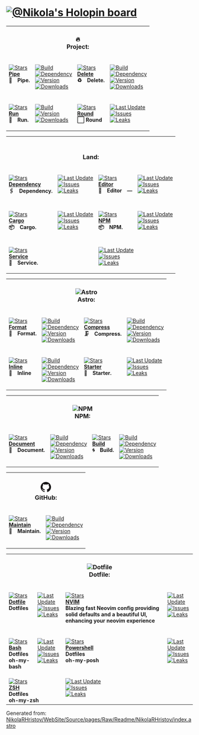 <h1><a href=https://holopin.io/@Nikola target=_blank><img alt="@Nikola's Holopin board" src="https://holopin.io/api/user/board?user=Nikola"></a></h1><table><tr><td colspan=4><h3 align=center><picture></picture>🔥<br>Project:<br></h3></td></tr><tr><td colspan=1 valign=top><br><a href=https://github.com/PlayForm/Pipe target=_blank><picture><source media="(prefers-color-scheme: dark)" srcset="https://img.shields.io/github/stars/PlayForm/Pipe?label=stars&logo=github&color=black&labelColor=black&logoColor=white&logoWidth=0&logoColor=black"><source media="(prefers-color-scheme: light)" srcset="https://img.shields.io/github/stars/PlayForm/Pipe?label=stars&logo=github&color=white&labelColor=white&logoColor=black&logoWidth=0&logoColor=black"><img alt=Stars src="https://img.shields.io/github/stars/PlayForm/Pipe?label=stars&logo=github&color=black&labelColor=black&logoColor=white&logoWidth=0&logoColor=black"></picture></a><br><a href=https://github.com/PlayForm/Pipe target=_blank><b>Pipe</b></a><br><b>🧪 Pipe.<br/></b><br></td><td colspan=1 valign=top><br><a href=https://github.com/PlayForm/Pipe/actions/workflows/Node.yml target=_blank><picture><source media="(prefers-color-scheme: dark)" srcset="https://img.shields.io/github/actions/workflow/status/PlayForm/Pipe/Node.yml?branch=main&label=Build&logo=node.js&color=black&labelColor=black&logoColor=white&logoWidth=0"><source media="(prefers-color-scheme: light)" srcset="https://img.shields.io/github/actions/workflow/status/PlayForm/Pipe/Node.yml?branch=main&label=Build&logo=node.js&color=white&labelColor=white&logoColor=black&logoWidth=0"><img alt=Build src="https://img.shields.io/github/actions/workflow/status/PlayForm/Pipe/Node.yml?branch=main&label=Build&logo=node.js&color=black&labelColor=black&logoColor=white&logoWidth=0" title=Build></picture></a><br><a href="https://npmjs.org/@playform/pipe?activeTab=dependencies" target=_blank><picture><source media="(prefers-color-scheme: dark)" srcset="https://img.shields.io/librariesio/release/npm/@playform/pipe?logo=dependabot&label=&color=black&labelColor=black&logoColor=white&logoWidth=0"><source media="(prefers-color-scheme: light)" srcset="https://img.shields.io/librariesio/release/npm/@playform/pipe?logo=dependabot&label=&color=white&labelColor=white&logoColor=black&logoWidth=0"><img alt=Dependency src="https://img.shields.io/librariesio/release/npm/@playform/pipe?logo=dependabot&label=&color=black&labelColor=black&logoColor=white&logoWidth=0" title=Dependency></picture></a><br><a href=https://npmjs.org/@playform/pipe target=_blank><picture><source media="(prefers-color-scheme: dark)" srcset="https://img.shields.io/npm/v/@playform/pipe?label=Version&logo=npm&color=black&labelColor=black&logoColor=white&logoWidth=0"><source media="(prefers-color-scheme: light)" srcset="https://img.shields.io/npm/v/@playform/pipe?label=Version&logo=npm&color=white&labelColor=white&logoColor=black&logoWidth=0"><img alt=Version src="https://img.shields.io/npm/v/@playform/pipe?label=Version&logo=npm&color=black&labelColor=black&logoColor=white&logoWidth=0" title=Version></picture></a><br><a href=https://npmjs.org/@playform/pipe target=_blank><picture><source media="(prefers-color-scheme: dark)" srcset="https://img.shields.io/npm/dt/@playform/pipe?label=Download&logo=npm&color=black&labelColor=black&logoColor=white&logoWidth=0"><source media="(prefers-color-scheme: light)" srcset="https://img.shields.io/npm/dt/@playform/pipe?label=Download&logo=npm&color=white&labelColor=white&logoColor=black&logoWidth=0"><img alt=Downloads src="https://img.shields.io/npm/dt/@playform/pipe?label=Download&logo=npm&color=black&labelColor=black&logoColor=white&logoWidth=0" title=Downloads></picture></a><br><br></td><td colspan=1 valign=top><br><a href=https://github.com/PlayForm/Delete target=_blank><picture><source media="(prefers-color-scheme: dark)" srcset="https://img.shields.io/github/stars/PlayForm/Delete?label=stars&logo=github&color=black&labelColor=black&logoColor=white&logoWidth=0&logoColor=black"><source media="(prefers-color-scheme: light)" srcset="https://img.shields.io/github/stars/PlayForm/Delete?label=stars&logo=github&color=white&labelColor=white&logoColor=black&logoWidth=0&logoColor=black"><img alt=Stars src="https://img.shields.io/github/stars/PlayForm/Delete?label=stars&logo=github&color=black&labelColor=black&logoColor=white&logoWidth=0&logoColor=black"></picture></a><br><a href=https://github.com/PlayForm/Delete target=_blank><b>Delete</b></a><br><b>♻️ Delete.<br/></b><br></td><td colspan=1 valign=top><br><a href=https://github.com/PlayForm/Delete/actions/workflows/Node.yml target=_blank><picture><source media="(prefers-color-scheme: dark)" srcset="https://img.shields.io/github/actions/workflow/status/PlayForm/Delete/Node.yml?branch=main&label=Build&logo=node.js&color=black&labelColor=black&logoColor=white&logoWidth=0"><source media="(prefers-color-scheme: light)" srcset="https://img.shields.io/github/actions/workflow/status/PlayForm/Delete/Node.yml?branch=main&label=Build&logo=node.js&color=white&labelColor=white&logoColor=black&logoWidth=0"><img alt=Build src="https://img.shields.io/github/actions/workflow/status/PlayForm/Delete/Node.yml?branch=main&label=Build&logo=node.js&color=black&labelColor=black&logoColor=white&logoWidth=0" title=Build></picture></a><br><a href="https://npmjs.org/@playform/delete?activeTab=dependencies" target=_blank><picture><source media="(prefers-color-scheme: dark)" srcset="https://img.shields.io/librariesio/release/npm/@playform/delete?logo=dependabot&label=&color=black&labelColor=black&logoColor=white&logoWidth=0"><source media="(prefers-color-scheme: light)" srcset="https://img.shields.io/librariesio/release/npm/@playform/delete?logo=dependabot&label=&color=white&labelColor=white&logoColor=black&logoWidth=0"><img alt=Dependency src="https://img.shields.io/librariesio/release/npm/@playform/delete?logo=dependabot&label=&color=black&labelColor=black&logoColor=white&logoWidth=0" title=Dependency></picture></a><br><a href=https://npmjs.org/@playform/delete target=_blank><picture><source media="(prefers-color-scheme: dark)" srcset="https://img.shields.io/npm/v/@playform/delete?label=Version&logo=npm&color=black&labelColor=black&logoColor=white&logoWidth=0"><source media="(prefers-color-scheme: light)" srcset="https://img.shields.io/npm/v/@playform/delete?label=Version&logo=npm&color=white&labelColor=white&logoColor=black&logoWidth=0"><img alt=Version src="https://img.shields.io/npm/v/@playform/delete?label=Version&logo=npm&color=black&labelColor=black&logoColor=white&logoWidth=0" title=Version></picture></a><br><a href=https://npmjs.org/@playform/delete target=_blank><picture><source media="(prefers-color-scheme: dark)" srcset="https://img.shields.io/npm/dt/@playform/delete?label=Download&logo=npm&color=black&labelColor=black&logoColor=white&logoWidth=0"><source media="(prefers-color-scheme: light)" srcset="https://img.shields.io/npm/dt/@playform/delete?label=Download&logo=npm&color=white&labelColor=white&logoColor=black&logoWidth=0"><img alt=Downloads src="https://img.shields.io/npm/dt/@playform/delete?label=Download&logo=npm&color=black&labelColor=black&logoColor=white&logoWidth=0" title=Downloads></picture></a><br><br></td></tr><tr><td colspan=1 valign=top><br><a href=https://github.com/PlayForm/Run.git target=_blank><picture><source media="(prefers-color-scheme: dark)" srcset="https://img.shields.io/github/stars/PlayForm/Run?label=stars&logo=github&color=black&labelColor=black&logoColor=white&logoWidth=0&logoColor=black"><source media="(prefers-color-scheme: light)" srcset="https://img.shields.io/github/stars/PlayForm/Run?label=stars&logo=github&color=white&labelColor=white&logoColor=black&logoWidth=0&logoColor=black"><img alt=Stars src="https://img.shields.io/github/stars/PlayForm/Run?label=stars&logo=github&color=black&labelColor=black&logoColor=white&logoWidth=0&logoColor=black"></picture></a><br><a href=https://github.com/PlayForm/Run.git target=_blank><b>Run</b></a><br><b>🍺 Run.<br/></b><br></td><td colspan=1 valign=top><br><a href=https://github.com/PlayForm/Run/actions/workflows/Rust.yml target=_blank><picture><source media="(prefers-color-scheme: dark)" srcset="https://img.shields.io/github/actions/workflow/status/PlayForm/Run/Rust.yml?branch=main&label=Build&color=black&labelColor=black&logoColor=white&logoWidth=0"><source media="(prefers-color-scheme: light)" srcset="https://img.shields.io/github/actions/workflow/status/PlayForm/Run/Rust.yml?branch=main&label=Build&color=white&labelColor=white&logoColor=black&logoWidth=0"><img alt=Build src="https://img.shields.io/github/actions/workflow/status/PlayForm/Run/Rust.yml?branch=main&label=Build&color=black&labelColor=black&logoColor=white&logoWidth=0" title=Build></picture></a><br><a href=https://crates.io/prun target=_blank><picture><source media="(prefers-color-scheme: dark)" srcset="https://img.shields.io/crates/v/prun?label=Version&color=black&labelColor=black&logoColor=white&logoWidth=0"><source media="(prefers-color-scheme: light)" srcset="https://img.shields.io/crates/v/prun?label=Version&color=white&labelColor=white&logoColor=black&logoWidth=0"><img alt=Version src="https://img.shields.io/crates/v/prun?label=Version&color=black&labelColor=black&logoColor=white&logoWidth=0" title=Version></picture></a><br><a href=https://crates.io/prun target=_blank><picture><source media="(prefers-color-scheme: dark)" srcset="https://img.shields.io/crates/d/prun?label=Download&color=black&labelColor=black&logoColor=white&logoWidth=0"><source media="(prefers-color-scheme: light)" srcset="https://img.shields.io/crates/d/prun?label=Download&color=white&labelColor=white&logoColor=black&logoWidth=0"><img alt=Downloads src="https://img.shields.io/crates/d/prun?label=Download&color=black&labelColor=black&logoColor=white&logoWidth=0" title=Downloads></picture></a><br><br></td><td colspan=1 valign=top><br><a href=https://github.com/PlayForm/Round target=_blank><picture><source media="(prefers-color-scheme: dark)" srcset="https://img.shields.io/github/stars/PlayForm/Round?label=stars&logo=github&color=black&labelColor=black&logoColor=white&logoWidth=0&logoColor=black"><source media="(prefers-color-scheme: light)" srcset="https://img.shields.io/github/stars/PlayForm/Round?label=stars&logo=github&color=white&labelColor=white&logoColor=black&logoWidth=0&logoColor=black"><img alt=Stars src="https://img.shields.io/github/stars/PlayForm/Round?label=stars&logo=github&color=black&labelColor=black&logoColor=white&logoWidth=0&logoColor=black"></picture></a><br><a href=https://github.com/PlayForm/Round target=_blank><b>Round</b></a><br><b>⬜ Round<br/></b><br></td><td colspan=1 valign=top><br><a href=https://github.com/RoundWindows/Application target=_blank><picture><source media="(prefers-color-scheme: dark)" srcset="https://img.shields.io/github/last-commit/RoundWindows/Application?label=Last%20Update&color=black&labelColor=black&logoColor=white&logoWidth=0"><source media="(prefers-color-scheme: light)" srcset="https://img.shields.io/github/last-commit/RoundWindows/Application?label=Last%20Update&color=white&labelColor=white&logoColor=black&logoWidth=0"><img alt="Last Update" src="https://img.shields.io/github/last-commit/RoundWindows/Application?label=Last%20Update&color=black&labelColor=black&logoColor=white&logoWidth=0" title="Last Update"></picture></a><br><a href=https://github.com/RoundWindows/Application target=_blank><picture><source media="(prefers-color-scheme: dark)" srcset="https://img.shields.io/github/issues/RoundWindows/Application?label=Issues&color=black&labelColor=black&logoColor=white&logoWidth=0"><source media="(prefers-color-scheme: light)" srcset="https://img.shields.io/github/issues/RoundWindows/Application?label=Issues&color=white&labelColor=white&logoColor=black&logoWidth=0"><img alt=Issues src="https://img.shields.io/github/issues/RoundWindows/Application?label=Issues&color=black&labelColor=black&logoColor=white&logoWidth=0" title=Issues></picture></a><br><a href=https://github.com/RoundWindows/Application target=_blank><picture><source media="(prefers-color-scheme: dark)" srcset="https://img.shields.io/github/downloads/RoundWindows/Application/total?label=Download&color=black&labelColor=black&logoColor=white&logoWidth=0"><source media="(prefers-color-scheme: light)" srcset="https://img.shields.io/github/downloads/RoundWindows/Application/total?label=Download&color=white&labelColor=white&logoColor=black&logoWidth=0"><img alt=Leaks src="https://img.shields.io/github/downloads/RoundWindows/Application/total?label=Download&color=black&labelColor=black&logoColor=white&logoWidth=0" title=Leaks></picture></a><br><br></td></tr></table><table><tr><td colspan=4><h3 align=center><picture><source media="(prefers-color-scheme: dark)" srcset=https://nikolahristov.tech/Dark/Image/GitHub/Land.svg><source media="(prefers-color-scheme: light)" srcset=https://nikolahristov.tech/Image/GitHub/Land.svg><img alt="" src=https://nikolahristov.tech/Image/GitHub/Land.svg width=28></picture><br>Land:<br></h3></td></tr><tr><td colspan=1 valign=top><br><a href=https://github.com/CodeEditorLand/Dependency target=_blank><picture><source media="(prefers-color-scheme: dark)" srcset="https://img.shields.io/github/stars/CodeEditorLand/Dependency?label=stars&logo=github&color=black&labelColor=black&logoColor=white&logoWidth=0&logoColor=black"><source media="(prefers-color-scheme: light)" srcset="https://img.shields.io/github/stars/CodeEditorLand/Dependency?label=stars&logo=github&color=white&labelColor=white&logoColor=black&logoWidth=0&logoColor=black"><img alt=Stars src="https://img.shields.io/github/stars/CodeEditorLand/Dependency?label=stars&logo=github&color=black&labelColor=black&logoColor=white&logoWidth=0&logoColor=black"></picture></a><br><a href=https://github.com/CodeEditorLand/Dependency target=_blank><b>Dependency</b></a><br><b>🖇️ Dependency.<br/></b><br></td><td colspan=1 valign=top><br><a href=https://github.com/CodeEditorLand/Dependency target=_blank><picture><source media="(prefers-color-scheme: dark)" srcset="https://img.shields.io/github/last-commit/CodeEditorLand/Dependency?label=Last%20Update&color=black&labelColor=black&logoColor=white&logoWidth=0"><source media="(prefers-color-scheme: light)" srcset="https://img.shields.io/github/last-commit/CodeEditorLand/Dependency?label=Last%20Update&color=white&labelColor=white&logoColor=black&logoWidth=0"><img alt="Last Update" src="https://img.shields.io/github/last-commit/CodeEditorLand/Dependency?label=Last%20Update&color=black&labelColor=black&logoColor=white&logoWidth=0" title="Last Update"></picture></a><br><a href=https://github.com/CodeEditorLand/Dependency target=_blank><picture><source media="(prefers-color-scheme: dark)" srcset="https://img.shields.io/github/issues/CodeEditorLand/Dependency?label=Issues&color=black&labelColor=black&logoColor=white&logoWidth=0"><source media="(prefers-color-scheme: light)" srcset="https://img.shields.io/github/issues/CodeEditorLand/Dependency?label=Issues&color=white&labelColor=white&logoColor=black&logoWidth=0"><img alt=Issues src="https://img.shields.io/github/issues/CodeEditorLand/Dependency?label=Issues&color=black&labelColor=black&logoColor=white&logoWidth=0" title=Issues></picture></a><br><a href=https://github.com/CodeEditorLand/Dependency target=_blank><picture><source media="(prefers-color-scheme: dark)" srcset="https://img.shields.io/github/downloads/CodeEditorLand/Dependency/total?label=Download&color=black&labelColor=black&logoColor=white&logoWidth=0"><source media="(prefers-color-scheme: light)" srcset="https://img.shields.io/github/downloads/CodeEditorLand/Dependency/total?label=Download&color=white&labelColor=white&logoColor=black&logoWidth=0"><img alt=Leaks src="https://img.shields.io/github/downloads/CodeEditorLand/Dependency/total?label=Download&color=black&labelColor=black&logoColor=white&logoWidth=0" title=Leaks></picture></a><br><br></td><td colspan=1 valign=top><br><a href=https://github.com/CodeEditorLand/Editor target=_blank><picture><source media="(prefers-color-scheme: dark)" srcset="https://img.shields.io/github/stars/CodeEditorLand/Editor?label=stars&logo=github&color=black&labelColor=black&logoColor=white&logoWidth=0&logoColor=black"><source media="(prefers-color-scheme: light)" srcset="https://img.shields.io/github/stars/CodeEditorLand/Editor?label=stars&logo=github&color=white&labelColor=white&logoColor=black&logoWidth=0&logoColor=black"><img alt=Stars src="https://img.shields.io/github/stars/CodeEditorLand/Editor?label=stars&logo=github&color=black&labelColor=black&logoColor=white&logoWidth=0&logoColor=black"></picture></a><br><a href=https://github.com/CodeEditorLand/Editor target=_blank><b>Editor</b></a><br><b>🛬 Editor —<br/></b><br></td><td colspan=1 valign=top><br><a href=https://github.com/CodeEditorLand/Editor target=_blank><picture><source media="(prefers-color-scheme: dark)" srcset="https://img.shields.io/github/last-commit/CodeEditorLand/Editor?label=Last%20Update&color=black&labelColor=black&logoColor=white&logoWidth=0"><source media="(prefers-color-scheme: light)" srcset="https://img.shields.io/github/last-commit/CodeEditorLand/Editor?label=Last%20Update&color=white&labelColor=white&logoColor=black&logoWidth=0"><img alt="Last Update" src="https://img.shields.io/github/last-commit/CodeEditorLand/Editor?label=Last%20Update&color=black&labelColor=black&logoColor=white&logoWidth=0" title="Last Update"></picture></a><br><a href=https://github.com/CodeEditorLand/Editor target=_blank><picture><source media="(prefers-color-scheme: dark)" srcset="https://img.shields.io/github/issues/CodeEditorLand/Editor?label=Issues&color=black&labelColor=black&logoColor=white&logoWidth=0"><source media="(prefers-color-scheme: light)" srcset="https://img.shields.io/github/issues/CodeEditorLand/Editor?label=Issues&color=white&labelColor=white&logoColor=black&logoWidth=0"><img alt=Issues src="https://img.shields.io/github/issues/CodeEditorLand/Editor?label=Issues&color=black&labelColor=black&logoColor=white&logoWidth=0" title=Issues></picture></a><br><a href=https://github.com/CodeEditorLand/Editor target=_blank><picture><source media="(prefers-color-scheme: dark)" srcset="https://img.shields.io/github/downloads/CodeEditorLand/Editor/total?label=Download&color=black&labelColor=black&logoColor=white&logoWidth=0"><source media="(prefers-color-scheme: light)" srcset="https://img.shields.io/github/downloads/CodeEditorLand/Editor/total?label=Download&color=white&labelColor=white&logoColor=black&logoWidth=0"><img alt=Leaks src="https://img.shields.io/github/downloads/CodeEditorLand/Editor/total?label=Download&color=black&labelColor=black&logoColor=white&logoWidth=0" title=Leaks></picture></a><br><br></td></tr><tr><td colspan=1 valign=top><br><a href=https://github.com/CodeEditorLand/DependencyLandCargo target=_blank><picture><source media="(prefers-color-scheme: dark)" srcset="https://img.shields.io/github/stars/CodeEditorLand/DependencyLandCargo?label=stars&logo=github&color=black&labelColor=black&logoColor=white&logoWidth=0&logoColor=black"><source media="(prefers-color-scheme: light)" srcset="https://img.shields.io/github/stars/CodeEditorLand/DependencyLandCargo?label=stars&logo=github&color=white&labelColor=white&logoColor=black&logoWidth=0&logoColor=black"><img alt=Stars src="https://img.shields.io/github/stars/CodeEditorLand/DependencyLandCargo?label=stars&logo=github&color=black&labelColor=black&logoColor=white&logoWidth=0&logoColor=black"></picture></a><br><a href=https://github.com/CodeEditorLand/DependencyLandCargo target=_blank><b>Cargo</b></a><br><b>📦 Cargo.<br/></b><br></td><td colspan=1 valign=top><br><a href=https://github.com/CodeEditorLand/DependencyLandCargo target=_blank><picture><source media="(prefers-color-scheme: dark)" srcset="https://img.shields.io/github/last-commit/CodeEditorLand/DependencyLandCargo?label=Last%20Update&color=black&labelColor=black&logoColor=white&logoWidth=0"><source media="(prefers-color-scheme: light)" srcset="https://img.shields.io/github/last-commit/CodeEditorLand/DependencyLandCargo?label=Last%20Update&color=white&labelColor=white&logoColor=black&logoWidth=0"><img alt="Last Update" src="https://img.shields.io/github/last-commit/CodeEditorLand/DependencyLandCargo?label=Last%20Update&color=black&labelColor=black&logoColor=white&logoWidth=0" title="Last Update"></picture></a><br><a href=https://github.com/CodeEditorLand/DependencyLandCargo target=_blank><picture><source media="(prefers-color-scheme: dark)" srcset="https://img.shields.io/github/issues/CodeEditorLand/DependencyLandCargo?label=Issues&color=black&labelColor=black&logoColor=white&logoWidth=0"><source media="(prefers-color-scheme: light)" srcset="https://img.shields.io/github/issues/CodeEditorLand/DependencyLandCargo?label=Issues&color=white&labelColor=white&logoColor=black&logoWidth=0"><img alt=Issues src="https://img.shields.io/github/issues/CodeEditorLand/DependencyLandCargo?label=Issues&color=black&labelColor=black&logoColor=white&logoWidth=0" title=Issues></picture></a><br><a href=https://github.com/CodeEditorLand/DependencyLandCargo target=_blank><picture><source media="(prefers-color-scheme: dark)" srcset="https://img.shields.io/github/downloads/CodeEditorLand/DependencyLandCargo/total?label=Download&color=black&labelColor=black&logoColor=white&logoWidth=0"><source media="(prefers-color-scheme: light)" srcset="https://img.shields.io/github/downloads/CodeEditorLand/DependencyLandCargo/total?label=Download&color=white&labelColor=white&logoColor=black&logoWidth=0"><img alt=Leaks src="https://img.shields.io/github/downloads/CodeEditorLand/DependencyLandCargo/total?label=Download&color=black&labelColor=black&logoColor=white&logoWidth=0" title=Leaks></picture></a><br><br></td><td colspan=1 valign=top><br><a href=https://github.com/CodeEditorLand/DependencyLandNPM target=_blank><picture><source media="(prefers-color-scheme: dark)" srcset="https://img.shields.io/github/stars/CodeEditorLand/DependencyLandNPM?label=stars&logo=github&color=black&labelColor=black&logoColor=white&logoWidth=0&logoColor=black"><source media="(prefers-color-scheme: light)" srcset="https://img.shields.io/github/stars/CodeEditorLand/DependencyLandNPM?label=stars&logo=github&color=white&labelColor=white&logoColor=black&logoWidth=0&logoColor=black"><img alt=Stars src="https://img.shields.io/github/stars/CodeEditorLand/DependencyLandNPM?label=stars&logo=github&color=black&labelColor=black&logoColor=white&logoWidth=0&logoColor=black"></picture></a><br><a href=https://github.com/CodeEditorLand/DependencyLandNPM target=_blank><b>NPM</b></a><br><b>📦 NPM.<br/></b><br></td><td colspan=1 valign=top><br><a href=https://github.com/CodeEditorLand/DependencyLandNPM target=_blank><picture><source media="(prefers-color-scheme: dark)" srcset="https://img.shields.io/github/last-commit/CodeEditorLand/DependencyLandNPM?label=Last%20Update&color=black&labelColor=black&logoColor=white&logoWidth=0"><source media="(prefers-color-scheme: light)" srcset="https://img.shields.io/github/last-commit/CodeEditorLand/DependencyLandNPM?label=Last%20Update&color=white&labelColor=white&logoColor=black&logoWidth=0"><img alt="Last Update" src="https://img.shields.io/github/last-commit/CodeEditorLand/DependencyLandNPM?label=Last%20Update&color=black&labelColor=black&logoColor=white&logoWidth=0" title="Last Update"></picture></a><br><a href=https://github.com/CodeEditorLand/DependencyLandNPM target=_blank><picture><source media="(prefers-color-scheme: dark)" srcset="https://img.shields.io/github/issues/CodeEditorLand/DependencyLandNPM?label=Issues&color=black&labelColor=black&logoColor=white&logoWidth=0"><source media="(prefers-color-scheme: light)" srcset="https://img.shields.io/github/issues/CodeEditorLand/DependencyLandNPM?label=Issues&color=white&labelColor=white&logoColor=black&logoWidth=0"><img alt=Issues src="https://img.shields.io/github/issues/CodeEditorLand/DependencyLandNPM?label=Issues&color=black&labelColor=black&logoColor=white&logoWidth=0" title=Issues></picture></a><br><a href=https://github.com/CodeEditorLand/DependencyLandNPM target=_blank><picture><source media="(prefers-color-scheme: dark)" srcset="https://img.shields.io/github/downloads/CodeEditorLand/DependencyLandNPM/total?label=Download&color=black&labelColor=black&logoColor=white&logoWidth=0"><source media="(prefers-color-scheme: light)" srcset="https://img.shields.io/github/downloads/CodeEditorLand/DependencyLandNPM/total?label=Download&color=white&labelColor=white&logoColor=black&logoWidth=0"><img alt=Leaks src="https://img.shields.io/github/downloads/CodeEditorLand/DependencyLandNPM/total?label=Download&color=black&labelColor=black&logoColor=white&logoWidth=0" title=Leaks></picture></a><br><br></td></tr><tr><td colspan=2 valign=top><br><a href=https://github.com/CodeEditorLand/DependencyLandDependency target=_blank><picture><source media="(prefers-color-scheme: dark)" srcset="https://img.shields.io/github/stars/CodeEditorLand/DependencyLandDependency?label=stars&logo=github&color=black&labelColor=black&logoColor=white&logoWidth=0&logoColor=black"><source media="(prefers-color-scheme: light)" srcset="https://img.shields.io/github/stars/CodeEditorLand/DependencyLandDependency?label=stars&logo=github&color=white&labelColor=white&logoColor=black&logoWidth=0&logoColor=black"><img alt=Stars src="https://img.shields.io/github/stars/CodeEditorLand/DependencyLandDependency?label=stars&logo=github&color=black&labelColor=black&logoColor=white&logoWidth=0&logoColor=black"></picture></a><br><a href=https://github.com/CodeEditorLand/DependencyLandDependency target=_blank><b>Service</b></a><br><b>🔩 Service.<br/></b><br></td><td colspan=2 valign=top><br><a href=https://github.com/CodeEditorLand/DependencyLandDependency target=_blank><picture><source media="(prefers-color-scheme: dark)" srcset="https://img.shields.io/github/last-commit/CodeEditorLand/DependencyLandDependency?label=Last%20Update&color=black&labelColor=black&logoColor=white&logoWidth=0"><source media="(prefers-color-scheme: light)" srcset="https://img.shields.io/github/last-commit/CodeEditorLand/DependencyLandDependency?label=Last%20Update&color=white&labelColor=white&logoColor=black&logoWidth=0"><img alt="Last Update" src="https://img.shields.io/github/last-commit/CodeEditorLand/DependencyLandDependency?label=Last%20Update&color=black&labelColor=black&logoColor=white&logoWidth=0" title="Last Update"></picture></a><br><a href=https://github.com/CodeEditorLand/DependencyLandDependency target=_blank><picture><source media="(prefers-color-scheme: dark)" srcset="https://img.shields.io/github/issues/CodeEditorLand/DependencyLandDependency?label=Issues&color=black&labelColor=black&logoColor=white&logoWidth=0"><source media="(prefers-color-scheme: light)" srcset="https://img.shields.io/github/issues/CodeEditorLand/DependencyLandDependency?label=Issues&color=white&labelColor=white&logoColor=black&logoWidth=0"><img alt=Issues src="https://img.shields.io/github/issues/CodeEditorLand/DependencyLandDependency?label=Issues&color=black&labelColor=black&logoColor=white&logoWidth=0" title=Issues></picture></a><br><a href=https://github.com/CodeEditorLand/DependencyLandDependency target=_blank><picture><source media="(prefers-color-scheme: dark)" srcset="https://img.shields.io/github/downloads/CodeEditorLand/DependencyLandDependency/total?label=Download&color=black&labelColor=black&logoColor=white&logoWidth=0"><source media="(prefers-color-scheme: light)" srcset="https://img.shields.io/github/downloads/CodeEditorLand/DependencyLandDependency/total?label=Download&color=white&labelColor=white&logoColor=black&logoWidth=0"><img alt=Leaks src="https://img.shields.io/github/downloads/CodeEditorLand/DependencyLandDependency/total?label=Download&color=black&labelColor=black&logoColor=white&logoWidth=0" title=Leaks></picture></a><br><br></td></tr></table><table><tr><td colspan=4><h3 align=center><picture><source media="(prefers-color-scheme: dark)" srcset=https://nikolahristov.tech/Dark/Image/GitHub/Astro.svg><source media="(prefers-color-scheme: light)" srcset=https://nikolahristov.tech/Image/GitHub/Astro.svg><img alt=Astro src=https://nikolahristov.tech/Image/GitHub/Astro.svg width=28></picture><br>Astro:<br></h3></td></tr><tr><td colspan=1 valign=top><br><a href=https://github.com/PlayForm/Format target=_blank><picture><source media="(prefers-color-scheme: dark)" srcset="https://img.shields.io/github/stars/PlayForm/Format?label=stars&logo=github&color=black&labelColor=black&logoColor=white&logoWidth=0&logoColor=black"><source media="(prefers-color-scheme: light)" srcset="https://img.shields.io/github/stars/PlayForm/Format?label=stars&logo=github&color=white&labelColor=white&logoColor=black&logoWidth=0&logoColor=black"><img alt=Stars src="https://img.shields.io/github/stars/PlayForm/Format?label=stars&logo=github&color=black&labelColor=black&logoColor=white&logoWidth=0&logoColor=black"></picture></a><br><a href=https://github.com/PlayForm/Format target=_blank><b>Format</b></a><br><b>🗻 Format.<br/></b><br></td><td colspan=1 valign=top><br><a href=https://github.com/PlayForm/Format/actions/workflows/Node.yml target=_blank><picture><source media="(prefers-color-scheme: dark)" srcset="https://img.shields.io/github/actions/workflow/status/PlayForm/Format/Node.yml?branch=main&label=Build&logo=node.js&color=black&labelColor=black&logoColor=white&logoWidth=0"><source media="(prefers-color-scheme: light)" srcset="https://img.shields.io/github/actions/workflow/status/PlayForm/Format/Node.yml?branch=main&label=Build&logo=node.js&color=white&labelColor=white&logoColor=black&logoWidth=0"><img alt=Build src="https://img.shields.io/github/actions/workflow/status/PlayForm/Format/Node.yml?branch=main&label=Build&logo=node.js&color=black&labelColor=black&logoColor=white&logoWidth=0" title=Build></picture></a><br><a href="https://npmjs.org/@playform/format?activeTab=dependencies" target=_blank><picture><source media="(prefers-color-scheme: dark)" srcset="https://img.shields.io/librariesio/release/npm/@playform/format?logo=dependabot&label=&color=black&labelColor=black&logoColor=white&logoWidth=0"><source media="(prefers-color-scheme: light)" srcset="https://img.shields.io/librariesio/release/npm/@playform/format?logo=dependabot&label=&color=white&labelColor=white&logoColor=black&logoWidth=0"><img alt=Dependency src="https://img.shields.io/librariesio/release/npm/@playform/format?logo=dependabot&label=&color=black&labelColor=black&logoColor=white&logoWidth=0" title=Dependency></picture></a><br><a href=https://npmjs.org/@playform/format target=_blank><picture><source media="(prefers-color-scheme: dark)" srcset="https://img.shields.io/npm/v/@playform/format?label=Version&logo=npm&color=black&labelColor=black&logoColor=white&logoWidth=0"><source media="(prefers-color-scheme: light)" srcset="https://img.shields.io/npm/v/@playform/format?label=Version&logo=npm&color=white&labelColor=white&logoColor=black&logoWidth=0"><img alt=Version src="https://img.shields.io/npm/v/@playform/format?label=Version&logo=npm&color=black&labelColor=black&logoColor=white&logoWidth=0" title=Version></picture></a><br><a href=https://npmjs.org/@playform/format target=_blank><picture><source media="(prefers-color-scheme: dark)" srcset="https://img.shields.io/npm/dt/@playform/format?label=Download&logo=npm&color=black&labelColor=black&logoColor=white&logoWidth=0"><source media="(prefers-color-scheme: light)" srcset="https://img.shields.io/npm/dt/@playform/format?label=Download&logo=npm&color=white&labelColor=white&logoColor=black&logoWidth=0"><img alt=Downloads src="https://img.shields.io/npm/dt/@playform/format?label=Download&logo=npm&color=black&labelColor=black&logoColor=white&logoWidth=0" title=Downloads></picture></a><br><br></td><td colspan=1 valign=top><br><a href=https://github.com/PlayForm/Compress target=_blank><picture><source media="(prefers-color-scheme: dark)" srcset="https://img.shields.io/github/stars/PlayForm/Compress?label=stars&logo=github&color=black&labelColor=black&logoColor=white&logoWidth=0&logoColor=black"><source media="(prefers-color-scheme: light)" srcset="https://img.shields.io/github/stars/PlayForm/Compress?label=stars&logo=github&color=white&labelColor=white&logoColor=black&logoWidth=0&logoColor=black"><img alt=Stars src="https://img.shields.io/github/stars/PlayForm/Compress?label=stars&logo=github&color=black&labelColor=black&logoColor=white&logoWidth=0&logoColor=black"></picture></a><br><a href=https://github.com/PlayForm/Compress target=_blank><b>Compress</b></a><br><b>🗜️ Compress.<br/></b><br></td><td colspan=1 valign=top><br><a href=https://github.com/PlayForm/Compress/actions/workflows/Node.yml target=_blank><picture><source media="(prefers-color-scheme: dark)" srcset="https://img.shields.io/github/actions/workflow/status/PlayForm/Compress/Node.yml?branch=main&label=Build&logo=node.js&color=black&labelColor=black&logoColor=white&logoWidth=0"><source media="(prefers-color-scheme: light)" srcset="https://img.shields.io/github/actions/workflow/status/PlayForm/Compress/Node.yml?branch=main&label=Build&logo=node.js&color=white&labelColor=white&logoColor=black&logoWidth=0"><img alt=Build src="https://img.shields.io/github/actions/workflow/status/PlayForm/Compress/Node.yml?branch=main&label=Build&logo=node.js&color=black&labelColor=black&logoColor=white&logoWidth=0" title=Build></picture></a><br><a href="https://npmjs.org/@playform/compress?activeTab=dependencies" target=_blank><picture><source media="(prefers-color-scheme: dark)" srcset="https://img.shields.io/librariesio/release/npm/@playform/compress?logo=dependabot&label=&color=black&labelColor=black&logoColor=white&logoWidth=0"><source media="(prefers-color-scheme: light)" srcset="https://img.shields.io/librariesio/release/npm/@playform/compress?logo=dependabot&label=&color=white&labelColor=white&logoColor=black&logoWidth=0"><img alt=Dependency src="https://img.shields.io/librariesio/release/npm/@playform/compress?logo=dependabot&label=&color=black&labelColor=black&logoColor=white&logoWidth=0" title=Dependency></picture></a><br><a href=https://npmjs.org/@playform/compress target=_blank><picture><source media="(prefers-color-scheme: dark)" srcset="https://img.shields.io/npm/v/@playform/compress?label=Version&logo=npm&color=black&labelColor=black&logoColor=white&logoWidth=0"><source media="(prefers-color-scheme: light)" srcset="https://img.shields.io/npm/v/@playform/compress?label=Version&logo=npm&color=white&labelColor=white&logoColor=black&logoWidth=0"><img alt=Version src="https://img.shields.io/npm/v/@playform/compress?label=Version&logo=npm&color=black&labelColor=black&logoColor=white&logoWidth=0" title=Version></picture></a><br><a href=https://npmjs.org/@playform/compress target=_blank><picture><source media="(prefers-color-scheme: dark)" srcset="https://img.shields.io/npm/dt/@playform/compress?label=Download&logo=npm&color=black&labelColor=black&logoColor=white&logoWidth=0"><source media="(prefers-color-scheme: light)" srcset="https://img.shields.io/npm/dt/@playform/compress?label=Download&logo=npm&color=white&labelColor=white&logoColor=black&logoWidth=0"><img alt=Downloads src="https://img.shields.io/npm/dt/@playform/compress?label=Download&logo=npm&color=black&labelColor=black&logoColor=white&logoWidth=0" title=Downloads></picture></a><br><br></td></tr><tr><td colspan=1 valign=top><br><a href=https://github.com/PlayForm/Inline target=_blank><picture><source media="(prefers-color-scheme: dark)" srcset="https://img.shields.io/github/stars/PlayForm/Inline?label=stars&logo=github&color=black&labelColor=black&logoColor=white&logoWidth=0&logoColor=black"><source media="(prefers-color-scheme: light)" srcset="https://img.shields.io/github/stars/PlayForm/Inline?label=stars&logo=github&color=white&labelColor=white&logoColor=black&logoWidth=0&logoColor=black"><img alt=Stars src="https://img.shields.io/github/stars/PlayForm/Inline?label=stars&logo=github&color=black&labelColor=black&logoColor=white&logoWidth=0&logoColor=black"></picture></a><br><a href=https://github.com/PlayForm/Inline target=_blank><b>Inline</b></a><br><b>🦔 Inline<br/></b><br></td><td colspan=1 valign=top><br><a href=https://github.com/PlayForm/Inline/actions/workflows/Node.yml target=_blank><picture><source media="(prefers-color-scheme: dark)" srcset="https://img.shields.io/github/actions/workflow/status/PlayForm/Inline/Node.yml?branch=main&label=Build&logo=node.js&color=black&labelColor=black&logoColor=white&logoWidth=0"><source media="(prefers-color-scheme: light)" srcset="https://img.shields.io/github/actions/workflow/status/PlayForm/Inline/Node.yml?branch=main&label=Build&logo=node.js&color=white&labelColor=white&logoColor=black&logoWidth=0"><img alt=Build src="https://img.shields.io/github/actions/workflow/status/PlayForm/Inline/Node.yml?branch=main&label=Build&logo=node.js&color=black&labelColor=black&logoColor=white&logoWidth=0" title=Build></picture></a><br><a href="https://npmjs.org/@playform/inline?activeTab=dependencies" target=_blank><picture><source media="(prefers-color-scheme: dark)" srcset="https://img.shields.io/librariesio/release/npm/@playform/inline?logo=dependabot&label=&color=black&labelColor=black&logoColor=white&logoWidth=0"><source media="(prefers-color-scheme: light)" srcset="https://img.shields.io/librariesio/release/npm/@playform/inline?logo=dependabot&label=&color=white&labelColor=white&logoColor=black&logoWidth=0"><img alt=Dependency src="https://img.shields.io/librariesio/release/npm/@playform/inline?logo=dependabot&label=&color=black&labelColor=black&logoColor=white&logoWidth=0" title=Dependency></picture></a><br><a href=https://npmjs.org/@playform/inline target=_blank><picture><source media="(prefers-color-scheme: dark)" srcset="https://img.shields.io/npm/v/@playform/inline?label=Version&logo=npm&color=black&labelColor=black&logoColor=white&logoWidth=0"><source media="(prefers-color-scheme: light)" srcset="https://img.shields.io/npm/v/@playform/inline?label=Version&logo=npm&color=white&labelColor=white&logoColor=black&logoWidth=0"><img alt=Version src="https://img.shields.io/npm/v/@playform/inline?label=Version&logo=npm&color=black&labelColor=black&logoColor=white&logoWidth=0" title=Version></picture></a><br><a href=https://npmjs.org/@playform/inline target=_blank><picture><source media="(prefers-color-scheme: dark)" srcset="https://img.shields.io/npm/dt/@playform/inline?label=Download&logo=npm&color=black&labelColor=black&logoColor=white&logoWidth=0"><source media="(prefers-color-scheme: light)" srcset="https://img.shields.io/npm/dt/@playform/inline?label=Download&logo=npm&color=white&labelColor=white&logoColor=black&logoWidth=0"><img alt=Downloads src="https://img.shields.io/npm/dt/@playform/inline?label=Download&logo=npm&color=black&labelColor=black&logoColor=white&logoWidth=0" title=Downloads></picture></a><br><br></td><td colspan=1 valign=top><br><a href=https://github.com/PlayForm/Starter target=_blank><picture><source media="(prefers-color-scheme: dark)" srcset="https://img.shields.io/github/stars/PlayForm/Starter?label=stars&logo=github&color=black&labelColor=black&logoColor=white&logoWidth=0&logoColor=black"><source media="(prefers-color-scheme: light)" srcset="https://img.shields.io/github/stars/PlayForm/Starter?label=stars&logo=github&color=white&labelColor=white&logoColor=black&logoWidth=0&logoColor=black"><img alt=Stars src="https://img.shields.io/github/stars/PlayForm/Starter?label=stars&logo=github&color=black&labelColor=black&logoColor=white&logoWidth=0&logoColor=black"></picture></a><br><a href=https://github.com/PlayForm/Starter target=_blank><b>Starter</b></a><br><b>📄 Starter.<br/></b><br></td><td colspan=1 valign=top><br><a href=https://github.com/PlayForm/Starter target=_blank><picture><source media="(prefers-color-scheme: dark)" srcset="https://img.shields.io/github/last-commit/PlayForm/Starter?label=Last%20Update&color=black&labelColor=black&logoColor=white&logoWidth=0"><source media="(prefers-color-scheme: light)" srcset="https://img.shields.io/github/last-commit/PlayForm/Starter?label=Last%20Update&color=white&labelColor=white&logoColor=black&logoWidth=0"><img alt="Last Update" src="https://img.shields.io/github/last-commit/PlayForm/Starter?label=Last%20Update&color=black&labelColor=black&logoColor=white&logoWidth=0" title="Last Update"></picture></a><br><a href=https://github.com/PlayForm/Starter target=_blank><picture><source media="(prefers-color-scheme: dark)" srcset="https://img.shields.io/github/issues/PlayForm/Starter?label=Issues&color=black&labelColor=black&logoColor=white&logoWidth=0"><source media="(prefers-color-scheme: light)" srcset="https://img.shields.io/github/issues/PlayForm/Starter?label=Issues&color=white&labelColor=white&logoColor=black&logoWidth=0"><img alt=Issues src="https://img.shields.io/github/issues/PlayForm/Starter?label=Issues&color=black&labelColor=black&logoColor=white&logoWidth=0" title=Issues></picture></a><br><a href=https://github.com/PlayForm/Starter target=_blank><picture><source media="(prefers-color-scheme: dark)" srcset="https://img.shields.io/github/downloads/PlayForm/Starter/total?label=Download&color=black&labelColor=black&logoColor=white&logoWidth=0"><source media="(prefers-color-scheme: light)" srcset="https://img.shields.io/github/downloads/PlayForm/Starter/total?label=Download&color=white&labelColor=white&logoColor=black&logoWidth=0"><img alt=Leaks src="https://img.shields.io/github/downloads/PlayForm/Starter/total?label=Download&color=black&labelColor=black&logoColor=white&logoWidth=0" title=Leaks></picture></a><br><br></td></tr></table><table><tr><td colspan=4><h3 align=center><picture><source media="(prefers-color-scheme: dark)" srcset=https://nikolahristov.tech/Image/GitHub/n.svg><source media="(prefers-color-scheme: light)" srcset=https://nikolahristov.tech/Image/GitHub/n.svg><img alt=NPM src=https://nikolahristov.tech/Image/GitHub/n.svg width=28></picture><br>NPM:<br></h3></td></tr><tr><td colspan=1 valign=top><br><a href=https://github.com/PlayForm/Document target=_blank><picture><source media="(prefers-color-scheme: dark)" srcset="https://img.shields.io/github/stars/PlayForm/Document?label=stars&logo=github&color=black&labelColor=black&logoColor=white&logoWidth=0&logoColor=black"><source media="(prefers-color-scheme: light)" srcset="https://img.shields.io/github/stars/PlayForm/Document?label=stars&logo=github&color=white&labelColor=white&logoColor=black&logoWidth=0&logoColor=black"><img alt=Stars src="https://img.shields.io/github/stars/PlayForm/Document?label=stars&logo=github&color=black&labelColor=black&logoColor=white&logoWidth=0&logoColor=black"></picture></a><br><a href=https://github.com/PlayForm/Document target=_blank><b>Document</b></a><br><b>📃 Document.<br/></b><br></td><td colspan=1 valign=top><br><a href=https://github.com/PlayForm/Document/actions/workflows/Node.yml target=_blank><picture><source media="(prefers-color-scheme: dark)" srcset="https://img.shields.io/github/actions/workflow/status/PlayForm/Document/Node.yml?branch=main&label=Build&logo=node.js&color=black&labelColor=black&logoColor=white&logoWidth=0"><source media="(prefers-color-scheme: light)" srcset="https://img.shields.io/github/actions/workflow/status/PlayForm/Document/Node.yml?branch=main&label=Build&logo=node.js&color=white&labelColor=white&logoColor=black&logoWidth=0"><img alt=Build src="https://img.shields.io/github/actions/workflow/status/PlayForm/Document/Node.yml?branch=main&label=Build&logo=node.js&color=black&labelColor=black&logoColor=white&logoWidth=0" title=Build></picture></a><br><a href="https://npmjs.org/@playform/document?activeTab=dependencies" target=_blank><picture><source media="(prefers-color-scheme: dark)" srcset="https://img.shields.io/librariesio/release/npm/@playform/document?logo=dependabot&label=&color=black&labelColor=black&logoColor=white&logoWidth=0"><source media="(prefers-color-scheme: light)" srcset="https://img.shields.io/librariesio/release/npm/@playform/document?logo=dependabot&label=&color=white&labelColor=white&logoColor=black&logoWidth=0"><img alt=Dependency src="https://img.shields.io/librariesio/release/npm/@playform/document?logo=dependabot&label=&color=black&labelColor=black&logoColor=white&logoWidth=0" title=Dependency></picture></a><br><a href=https://npmjs.org/@playform/document target=_blank><picture><source media="(prefers-color-scheme: dark)" srcset="https://img.shields.io/npm/v/@playform/document?label=Version&logo=npm&color=black&labelColor=black&logoColor=white&logoWidth=0"><source media="(prefers-color-scheme: light)" srcset="https://img.shields.io/npm/v/@playform/document?label=Version&logo=npm&color=white&labelColor=white&logoColor=black&logoWidth=0"><img alt=Version src="https://img.shields.io/npm/v/@playform/document?label=Version&logo=npm&color=black&labelColor=black&logoColor=white&logoWidth=0" title=Version></picture></a><br><a href=https://npmjs.org/@playform/document target=_blank><picture><source media="(prefers-color-scheme: dark)" srcset="https://img.shields.io/npm/dt/@playform/document?label=Download&logo=npm&color=black&labelColor=black&logoColor=white&logoWidth=0"><source media="(prefers-color-scheme: light)" srcset="https://img.shields.io/npm/dt/@playform/document?label=Download&logo=npm&color=white&labelColor=white&logoColor=black&logoWidth=0"><img alt=Downloads src="https://img.shields.io/npm/dt/@playform/document?label=Download&logo=npm&color=black&labelColor=black&logoColor=white&logoWidth=0" title=Downloads></picture></a><br><br></td><td colspan=1 valign=top><br><a href=https://github.com/PlayForm/Build target=_blank><picture><source media="(prefers-color-scheme: dark)" srcset="https://img.shields.io/github/stars/PlayForm/Build?label=stars&logo=github&color=black&labelColor=black&logoColor=white&logoWidth=0&logoColor=black"><source media="(prefers-color-scheme: light)" srcset="https://img.shields.io/github/stars/PlayForm/Build?label=stars&logo=github&color=white&labelColor=white&logoColor=black&logoWidth=0&logoColor=black"><img alt=Stars src="https://img.shields.io/github/stars/PlayForm/Build?label=stars&logo=github&color=black&labelColor=black&logoColor=white&logoWidth=0&logoColor=black"></picture></a><br><a href=https://github.com/PlayForm/Build target=_blank><b>Build</b></a><br><b>🌀 Build.<br/></b><br></td><td colspan=1 valign=top><br><a href=https://github.com/PlayForm/Build/actions/workflows/Node.yml target=_blank><picture><source media="(prefers-color-scheme: dark)" srcset="https://img.shields.io/github/actions/workflow/status/PlayForm/Build/Node.yml?branch=main&label=Build&logo=node.js&color=black&labelColor=black&logoColor=white&logoWidth=0"><source media="(prefers-color-scheme: light)" srcset="https://img.shields.io/github/actions/workflow/status/PlayForm/Build/Node.yml?branch=main&label=Build&logo=node.js&color=white&labelColor=white&logoColor=black&logoWidth=0"><img alt=Build src="https://img.shields.io/github/actions/workflow/status/PlayForm/Build/Node.yml?branch=main&label=Build&logo=node.js&color=black&labelColor=black&logoColor=white&logoWidth=0" title=Build></picture></a><br><a href="https://npmjs.org/@playform/build?activeTab=dependencies" target=_blank><picture><source media="(prefers-color-scheme: dark)" srcset="https://img.shields.io/librariesio/release/npm/@playform/build?logo=dependabot&label=&color=black&labelColor=black&logoColor=white&logoWidth=0"><source media="(prefers-color-scheme: light)" srcset="https://img.shields.io/librariesio/release/npm/@playform/build?logo=dependabot&label=&color=white&labelColor=white&logoColor=black&logoWidth=0"><img alt=Dependency src="https://img.shields.io/librariesio/release/npm/@playform/build?logo=dependabot&label=&color=black&labelColor=black&logoColor=white&logoWidth=0" title=Dependency></picture></a><br><a href=https://npmjs.org/@playform/build target=_blank><picture><source media="(prefers-color-scheme: dark)" srcset="https://img.shields.io/npm/v/@playform/build?label=Version&logo=npm&color=black&labelColor=black&logoColor=white&logoWidth=0"><source media="(prefers-color-scheme: light)" srcset="https://img.shields.io/npm/v/@playform/build?label=Version&logo=npm&color=white&labelColor=white&logoColor=black&logoWidth=0"><img alt=Version src="https://img.shields.io/npm/v/@playform/build?label=Version&logo=npm&color=black&labelColor=black&logoColor=white&logoWidth=0" title=Version></picture></a><br><a href=https://npmjs.org/@playform/build target=_blank><picture><source media="(prefers-color-scheme: dark)" srcset="https://img.shields.io/npm/dt/@playform/build?label=Download&logo=npm&color=black&labelColor=black&logoColor=white&logoWidth=0"><source media="(prefers-color-scheme: light)" srcset="https://img.shields.io/npm/dt/@playform/build?label=Download&logo=npm&color=white&labelColor=white&logoColor=black&logoWidth=0"><img alt=Downloads src="https://img.shields.io/npm/dt/@playform/build?label=Download&logo=npm&color=black&labelColor=black&logoColor=white&logoWidth=0" title=Downloads></picture></a><br><br></td></tr></table><table><tr><td colspan=4><h3 align=center><picture><source media="(prefers-color-scheme: dark)" srcset=https://raw.githubusercontent.com/NikolaRHristov/NikolaRHristov/Current/.github/Image/GitHub-Mark-Light-32px.png><source media="(prefers-color-scheme: light)" srcset=https://raw.githubusercontent.com/NikolaRHristov/NikolaRHristov/Current/.github/Image/GitHub-Mark-32px.png><img alt=GitHub src=https://raw.githubusercontent.com/NikolaRHristov/NikolaRHristov/Current/.github/Image/GitHub-Mark-32px.png width=28></picture><br>GitHub:<br></h3></td></tr><tr><td colspan=2 valign=top><br><a href=https://github.com/PlayForm/Maintain target=_blank><picture><source media="(prefers-color-scheme: dark)" srcset="https://img.shields.io/github/stars/PlayForm/Maintain?label=stars&logo=github&color=black&labelColor=black&logoColor=white&logoWidth=0&logoColor=black"><source media="(prefers-color-scheme: light)" srcset="https://img.shields.io/github/stars/PlayForm/Maintain?label=stars&logo=github&color=white&labelColor=white&logoColor=black&logoWidth=0&logoColor=black"><img alt=Stars src="https://img.shields.io/github/stars/PlayForm/Maintain?label=stars&logo=github&color=black&labelColor=black&logoColor=white&logoWidth=0&logoColor=black"></picture></a><br><a href=https://github.com/PlayForm/Maintain target=_blank><b>Maintain</b></a><br><b>🔧 Maintain.<br/></b><br></td><td colspan=2 valign=top><br><a href=https://github.com/PlayForm/Maintain/actions/workflows/Node.yml target=_blank><picture><source media="(prefers-color-scheme: dark)" srcset="https://img.shields.io/github/actions/workflow/status/PlayForm/Maintain/Node.yml?branch=main&label=Build&logo=node.js&color=black&labelColor=black&logoColor=white&logoWidth=0"><source media="(prefers-color-scheme: light)" srcset="https://img.shields.io/github/actions/workflow/status/PlayForm/Maintain/Node.yml?branch=main&label=Build&logo=node.js&color=white&labelColor=white&logoColor=black&logoWidth=0"><img alt=Build src="https://img.shields.io/github/actions/workflow/status/PlayForm/Maintain/Node.yml?branch=main&label=Build&logo=node.js&color=black&labelColor=black&logoColor=white&logoWidth=0" title=Build></picture></a><br><a href="https://npmjs.org/@playform/maintain?activeTab=dependencies" target=_blank><picture><source media="(prefers-color-scheme: dark)" srcset="https://img.shields.io/librariesio/release/npm/@playform/maintain?logo=dependabot&label=&color=black&labelColor=black&logoColor=white&logoWidth=0"><source media="(prefers-color-scheme: light)" srcset="https://img.shields.io/librariesio/release/npm/@playform/maintain?logo=dependabot&label=&color=white&labelColor=white&logoColor=black&logoWidth=0"><img alt=Dependency src="https://img.shields.io/librariesio/release/npm/@playform/maintain?logo=dependabot&label=&color=black&labelColor=black&logoColor=white&logoWidth=0" title=Dependency></picture></a><br><a href=https://npmjs.org/@playform/maintain target=_blank><picture><source media="(prefers-color-scheme: dark)" srcset="https://img.shields.io/npm/v/@playform/maintain?label=Version&logo=npm&color=black&labelColor=black&logoColor=white&logoWidth=0"><source media="(prefers-color-scheme: light)" srcset="https://img.shields.io/npm/v/@playform/maintain?label=Version&logo=npm&color=white&labelColor=white&logoColor=black&logoWidth=0"><img alt=Version src="https://img.shields.io/npm/v/@playform/maintain?label=Version&logo=npm&color=black&labelColor=black&logoColor=white&logoWidth=0" title=Version></picture></a><br><a href=https://npmjs.org/@playform/maintain target=_blank><picture><source media="(prefers-color-scheme: dark)" srcset="https://img.shields.io/npm/dt/@playform/maintain?label=Download&logo=npm&color=black&labelColor=black&logoColor=white&logoWidth=0"><source media="(prefers-color-scheme: light)" srcset="https://img.shields.io/npm/dt/@playform/maintain?label=Download&logo=npm&color=white&labelColor=white&logoColor=black&logoWidth=0"><img alt=Downloads src="https://img.shields.io/npm/dt/@playform/maintain?label=Download&logo=npm&color=black&labelColor=black&logoColor=white&logoWidth=0" title=Downloads></picture></a><br><br></td></tr></table><table><tr><td colspan=4><h3 align=center><picture><source media="(prefers-color-scheme: dark)" srcset=https://raw.githubusercontent.com/jglovier/dotfiles-logo/master/dotfiles-logo-icon.png><source media="(prefers-color-scheme: light)" srcset=https://raw.githubusercontent.com/jglovier/dotfiles-logo/master/dotfiles-logo-icon.png><img alt=Dotfile src=https://raw.githubusercontent.com/jglovier/dotfiles-logo/master/dotfiles-logo-icon.png width=28></picture><br>Dotfile:<br></h3></td></tr><tr><td colspan=1 valign=top><br><a href=https://github.com/NikolaRHristov/Dotfile target=_blank><picture><source media="(prefers-color-scheme: dark)" srcset="https://img.shields.io/github/stars/NikolaRHristov/Dotfile?label=stars&logo=github&color=black&labelColor=black&logoColor=white&logoWidth=0&logoColor=black"><source media="(prefers-color-scheme: light)" srcset="https://img.shields.io/github/stars/NikolaRHristov/Dotfile?label=stars&logo=github&color=white&labelColor=white&logoColor=black&logoWidth=0&logoColor=black"><img alt=Stars src="https://img.shields.io/github/stars/NikolaRHristov/Dotfile?label=stars&logo=github&color=black&labelColor=black&logoColor=white&logoWidth=0&logoColor=black"></picture></a><br><a href=https://github.com/NikolaRHristov/Dotfile target=_blank><b>Dotfile</b></a><br><b>Dotfiles</b><br></td><td colspan=1 valign=top><br><a href=https://github.com/NikolaRHristov/Dotfile target=_blank><picture><source media="(prefers-color-scheme: dark)" srcset="https://img.shields.io/github/last-commit/NikolaRHristov/Dotfile?label=Last%20Update&color=black&labelColor=black&logoColor=white&logoWidth=0"><source media="(prefers-color-scheme: light)" srcset="https://img.shields.io/github/last-commit/NikolaRHristov/Dotfile?label=Last%20Update&color=white&labelColor=white&logoColor=black&logoWidth=0"><img alt="Last Update" src="https://img.shields.io/github/last-commit/NikolaRHristov/Dotfile?label=Last%20Update&color=black&labelColor=black&logoColor=white&logoWidth=0" title="Last Update"></picture></a><br><a href=https://github.com/NikolaRHristov/Dotfile target=_blank><picture><source media="(prefers-color-scheme: dark)" srcset="https://img.shields.io/github/issues/NikolaRHristov/Dotfile?label=Issues&color=black&labelColor=black&logoColor=white&logoWidth=0"><source media="(prefers-color-scheme: light)" srcset="https://img.shields.io/github/issues/NikolaRHristov/Dotfile?label=Issues&color=white&labelColor=white&logoColor=black&logoWidth=0"><img alt=Issues src="https://img.shields.io/github/issues/NikolaRHristov/Dotfile?label=Issues&color=black&labelColor=black&logoColor=white&logoWidth=0" title=Issues></picture></a><br><a href=https://github.com/NikolaRHristov/Dotfile target=_blank><picture><source media="(prefers-color-scheme: dark)" srcset="https://img.shields.io/github/downloads/NikolaRHristov/Dotfile/total?label=Download&color=black&labelColor=black&logoColor=white&logoWidth=0"><source media="(prefers-color-scheme: light)" srcset="https://img.shields.io/github/downloads/NikolaRHristov/Dotfile/total?label=Download&color=white&labelColor=white&logoColor=black&logoWidth=0"><img alt=Leaks src="https://img.shields.io/github/downloads/NikolaRHristov/Dotfile/total?label=Download&color=black&labelColor=black&logoColor=white&logoWidth=0" title=Leaks></picture></a><br><br></td><td colspan=1 valign=top><br><a href=https://github.com/NikolaRHristov/NVIM target=_blank><picture><source media="(prefers-color-scheme: dark)" srcset="https://img.shields.io/github/stars/NikolaRHristov/NVIM?label=stars&logo=github&color=black&labelColor=black&logoColor=white&logoWidth=0&logoColor=black"><source media="(prefers-color-scheme: light)" srcset="https://img.shields.io/github/stars/NikolaRHristov/NVIM?label=stars&logo=github&color=white&labelColor=white&logoColor=black&logoWidth=0&logoColor=black"><img alt=Stars src="https://img.shields.io/github/stars/NikolaRHristov/NVIM?label=stars&logo=github&color=black&labelColor=black&logoColor=white&logoWidth=0&logoColor=black"></picture></a><br><a href=https://github.com/NikolaRHristov/NVIM target=_blank><b>NVIM</b></a><br><b>Blazing fast Neovim config providing solid defaults and a beautiful UI, enhancing your neovim experience<br/></b><br></td><td colspan=1 valign=top><br><a href=https://github.com/NikolaRHristov/NVIM target=_blank><picture><source media="(prefers-color-scheme: dark)" srcset="https://img.shields.io/github/last-commit/NikolaRHristov/NVIM?label=Last%20Update&color=black&labelColor=black&logoColor=white&logoWidth=0"><source media="(prefers-color-scheme: light)" srcset="https://img.shields.io/github/last-commit/NikolaRHristov/NVIM?label=Last%20Update&color=white&labelColor=white&logoColor=black&logoWidth=0"><img alt="Last Update" src="https://img.shields.io/github/last-commit/NikolaRHristov/NVIM?label=Last%20Update&color=black&labelColor=black&logoColor=white&logoWidth=0" title="Last Update"></picture></a><br><a href=https://github.com/NikolaRHristov/NVIM target=_blank><picture><source media="(prefers-color-scheme: dark)" srcset="https://img.shields.io/github/issues/NikolaRHristov/NVIM?label=Issues&color=black&labelColor=black&logoColor=white&logoWidth=0"><source media="(prefers-color-scheme: light)" srcset="https://img.shields.io/github/issues/NikolaRHristov/NVIM?label=Issues&color=white&labelColor=white&logoColor=black&logoWidth=0"><img alt=Issues src="https://img.shields.io/github/issues/NikolaRHristov/NVIM?label=Issues&color=black&labelColor=black&logoColor=white&logoWidth=0" title=Issues></picture></a><br><a href=https://github.com/NikolaRHristov/NVIM target=_blank><picture><source media="(prefers-color-scheme: dark)" srcset="https://img.shields.io/github/downloads/NikolaRHristov/NVIM/total?label=Download&color=black&labelColor=black&logoColor=white&logoWidth=0"><source media="(prefers-color-scheme: light)" srcset="https://img.shields.io/github/downloads/NikolaRHristov/NVIM/total?label=Download&color=white&labelColor=white&logoColor=black&logoWidth=0"><img alt=Leaks src="https://img.shields.io/github/downloads/NikolaRHristov/NVIM/total?label=Download&color=black&labelColor=black&logoColor=white&logoWidth=0" title=Leaks></picture></a><br><br></td></tr><tr><td colspan=1 valign=top><br><a href=https://github.com/NikolaRHristov/Bash target=_blank><picture><source media="(prefers-color-scheme: dark)" srcset="https://img.shields.io/github/stars/NikolaRHristov/Bash?label=stars&logo=github&color=black&labelColor=black&logoColor=white&logoWidth=0&logoColor=black"><source media="(prefers-color-scheme: light)" srcset="https://img.shields.io/github/stars/NikolaRHristov/Bash?label=stars&logo=github&color=white&labelColor=white&logoColor=black&logoWidth=0&logoColor=black"><img alt=Stars src="https://img.shields.io/github/stars/NikolaRHristov/Bash?label=stars&logo=github&color=black&labelColor=black&logoColor=white&logoWidth=0&logoColor=black"></picture></a><br><a href=https://github.com/NikolaRHristov/Bash target=_blank><b>Bash</b></a><br><b>Dotfiles <br/>oh-my-bash</b><br></td><td colspan=1 valign=top><br><a href=https://github.com/NikolaRHristov/Bash target=_blank><picture><source media="(prefers-color-scheme: dark)" srcset="https://img.shields.io/github/last-commit/NikolaRHristov/Bash?label=Last%20Update&color=black&labelColor=black&logoColor=white&logoWidth=0"><source media="(prefers-color-scheme: light)" srcset="https://img.shields.io/github/last-commit/NikolaRHristov/Bash?label=Last%20Update&color=white&labelColor=white&logoColor=black&logoWidth=0"><img alt="Last Update" src="https://img.shields.io/github/last-commit/NikolaRHristov/Bash?label=Last%20Update&color=black&labelColor=black&logoColor=white&logoWidth=0" title="Last Update"></picture></a><br><a href=https://github.com/NikolaRHristov/Bash target=_blank><picture><source media="(prefers-color-scheme: dark)" srcset="https://img.shields.io/github/issues/NikolaRHristov/Bash?label=Issues&color=black&labelColor=black&logoColor=white&logoWidth=0"><source media="(prefers-color-scheme: light)" srcset="https://img.shields.io/github/issues/NikolaRHristov/Bash?label=Issues&color=white&labelColor=white&logoColor=black&logoWidth=0"><img alt=Issues src="https://img.shields.io/github/issues/NikolaRHristov/Bash?label=Issues&color=black&labelColor=black&logoColor=white&logoWidth=0" title=Issues></picture></a><br><a href=https://github.com/NikolaRHristov/Bash target=_blank><picture><source media="(prefers-color-scheme: dark)" srcset="https://img.shields.io/github/downloads/NikolaRHristov/Bash/total?label=Download&color=black&labelColor=black&logoColor=white&logoWidth=0"><source media="(prefers-color-scheme: light)" srcset="https://img.shields.io/github/downloads/NikolaRHristov/Bash/total?label=Download&color=white&labelColor=white&logoColor=black&logoWidth=0"><img alt=Leaks src="https://img.shields.io/github/downloads/NikolaRHristov/Bash/total?label=Download&color=black&labelColor=black&logoColor=white&logoWidth=0" title=Leaks></picture></a><br><br></td><td colspan=1 valign=top><br><a href=https://github.com/NikolaRHristov/Powershell target=_blank><picture><source media="(prefers-color-scheme: dark)" srcset="https://img.shields.io/github/stars/NikolaRHristov/Powershell?label=stars&logo=github&color=black&labelColor=black&logoColor=white&logoWidth=0&logoColor=black"><source media="(prefers-color-scheme: light)" srcset="https://img.shields.io/github/stars/NikolaRHristov/Powershell?label=stars&logo=github&color=white&labelColor=white&logoColor=black&logoWidth=0&logoColor=black"><img alt=Stars src="https://img.shields.io/github/stars/NikolaRHristov/Powershell?label=stars&logo=github&color=black&labelColor=black&logoColor=white&logoWidth=0&logoColor=black"></picture></a><br><a href=https://github.com/NikolaRHristov/Powershell target=_blank><b>Powershell</b></a><br><b>Dotfiles <br/>oh-my-posh</b><br></td><td colspan=1 valign=top><br><a href=https://github.com/NikolaRHristov/Powershell target=_blank><picture><source media="(prefers-color-scheme: dark)" srcset="https://img.shields.io/github/last-commit/NikolaRHristov/Powershell?label=Last%20Update&color=black&labelColor=black&logoColor=white&logoWidth=0"><source media="(prefers-color-scheme: light)" srcset="https://img.shields.io/github/last-commit/NikolaRHristov/Powershell?label=Last%20Update&color=white&labelColor=white&logoColor=black&logoWidth=0"><img alt="Last Update" src="https://img.shields.io/github/last-commit/NikolaRHristov/Powershell?label=Last%20Update&color=black&labelColor=black&logoColor=white&logoWidth=0" title="Last Update"></picture></a><br><a href=https://github.com/NikolaRHristov/Powershell target=_blank><picture><source media="(prefers-color-scheme: dark)" srcset="https://img.shields.io/github/issues/NikolaRHristov/Powershell?label=Issues&color=black&labelColor=black&logoColor=white&logoWidth=0"><source media="(prefers-color-scheme: light)" srcset="https://img.shields.io/github/issues/NikolaRHristov/Powershell?label=Issues&color=white&labelColor=white&logoColor=black&logoWidth=0"><img alt=Issues src="https://img.shields.io/github/issues/NikolaRHristov/Powershell?label=Issues&color=black&labelColor=black&logoColor=white&logoWidth=0" title=Issues></picture></a><br><a href=https://github.com/NikolaRHristov/Powershell target=_blank><picture><source media="(prefers-color-scheme: dark)" srcset="https://img.shields.io/github/downloads/NikolaRHristov/Powershell/total?label=Download&color=black&labelColor=black&logoColor=white&logoWidth=0"><source media="(prefers-color-scheme: light)" srcset="https://img.shields.io/github/downloads/NikolaRHristov/Powershell/total?label=Download&color=white&labelColor=white&logoColor=black&logoWidth=0"><img alt=Leaks src="https://img.shields.io/github/downloads/NikolaRHristov/Powershell/total?label=Download&color=black&labelColor=black&logoColor=white&logoWidth=0" title=Leaks></picture></a><br><br></td></tr><tr><td colspan=2 valign=top><br><a href=https://github.com/NikolaRHristov/ZSH target=_blank><picture><source media="(prefers-color-scheme: dark)" srcset="https://img.shields.io/github/stars/NikolaRHristov/ZSH?label=stars&logo=github&color=black&labelColor=black&logoColor=white&logoWidth=0&logoColor=black"><source media="(prefers-color-scheme: light)" srcset="https://img.shields.io/github/stars/NikolaRHristov/ZSH?label=stars&logo=github&color=white&labelColor=white&logoColor=black&logoWidth=0&logoColor=black"><img alt=Stars src="https://img.shields.io/github/stars/NikolaRHristov/ZSH?label=stars&logo=github&color=black&labelColor=black&logoColor=white&logoWidth=0&logoColor=black"></picture></a><br><a href=https://github.com/NikolaRHristov/ZSH target=_blank><b>ZSH</b></a><br><b>Dotfiles <br/>oh-my-zsh</b><br></td><td colspan=2 valign=top><br><a href=https://github.com/NikolaRHristov/ZSH target=_blank><picture><source media="(prefers-color-scheme: dark)" srcset="https://img.shields.io/github/last-commit/NikolaRHristov/ZSH?label=Last%20Update&color=black&labelColor=black&logoColor=white&logoWidth=0"><source media="(prefers-color-scheme: light)" srcset="https://img.shields.io/github/last-commit/NikolaRHristov/ZSH?label=Last%20Update&color=white&labelColor=white&logoColor=black&logoWidth=0"><img alt="Last Update" src="https://img.shields.io/github/last-commit/NikolaRHristov/ZSH?label=Last%20Update&color=black&labelColor=black&logoColor=white&logoWidth=0" title="Last Update"></picture></a><br><a href=https://github.com/NikolaRHristov/ZSH target=_blank><picture><source media="(prefers-color-scheme: dark)" srcset="https://img.shields.io/github/issues/NikolaRHristov/ZSH?label=Issues&color=black&labelColor=black&logoColor=white&logoWidth=0"><source media="(prefers-color-scheme: light)" srcset="https://img.shields.io/github/issues/NikolaRHristov/ZSH?label=Issues&color=white&labelColor=white&logoColor=black&logoWidth=0"><img alt=Issues src="https://img.shields.io/github/issues/NikolaRHristov/ZSH?label=Issues&color=black&labelColor=black&logoColor=white&logoWidth=0" title=Issues></picture></a><br><a href=https://github.com/NikolaRHristov/ZSH target=_blank><picture><source media="(prefers-color-scheme: dark)" srcset="https://img.shields.io/github/downloads/NikolaRHristov/ZSH/total?label=Download&color=black&labelColor=black&logoColor=white&logoWidth=0"><source media="(prefers-color-scheme: light)" srcset="https://img.shields.io/github/downloads/NikolaRHristov/ZSH/total?label=Download&color=white&labelColor=white&logoColor=black&logoWidth=0"><img alt=Leaks src="https://img.shields.io/github/downloads/NikolaRHristov/ZSH/total?label=Download&color=black&labelColor=black&logoColor=white&logoWidth=0" title=Leaks></picture></a><br><br></td></tr></table>Generated from: <a href=https://github.com/NikolaRHristov/WebSite/blob/main/Source/pages/Raw/Readme/NikolaRHristov/index.astro target=_blank>NikolaRHristov/WebSite/Source/pages/Raw/Readme/NikolaRHristov/index.astro</a>
